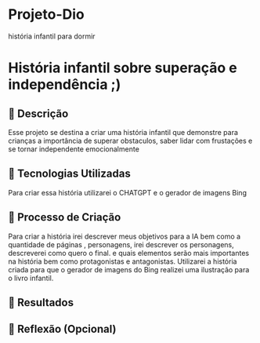 # Projeto-Dio
história infantil para dormir
# História infantil sobre superação e independência  ;)

## 📒 Descrição
Esse projeto se destina a criar uma história infantil que demonstre para crianças a importância de superar obstaculos, saber lidar com frustações e se tornar independente emocionalmente 

## 🤖 Tecnologias Utilizadas
Para criar essa história utilizarei o CHATGPT e o gerador de imagens Bing 

## 🧐 Processo de Criação
Para criar a história irei descrever meus objetivos para a IA bem como a quantidade de páginas , personagens, irei descrever os personagens, descreverei como quero o final. 
e quais elementos serão mais importantes na história bem como protagonistas e antagonistas. 
Utilizarei a história criada para que o gerador de imagens do Bing realizei uma ilustração para o livro infantil. 

## 🚀 Resultados


## 💭 Reflexão (Opcional)

